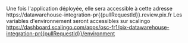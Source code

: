 Une fois l'application déployée, elle sera accessible à cette adresse https://datawarehouse-integration-pr{{pullRequestId}}.review.pix.fr
Les variables d'environnement seront accessibles sur scalingo https://dashboard.scalingo.com/apps/osc-fr1/pix-datawarehouse-integration-pr{{pullRequestId}}/environment
